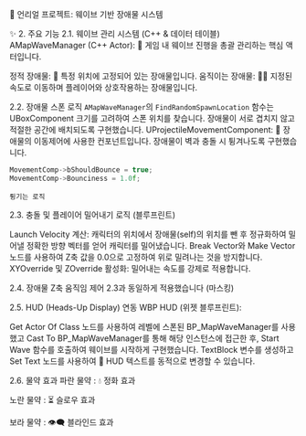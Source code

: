 🚀 언리얼 프로젝트: 웨이브 기반 장애물 시스템

✨ 2. 주요 기능
2.1. 웨이브 관리 시스템 (C++ & 데이터 테이블)
AMapWaveManager (C++ Actor): 🌊 게임 내 웨이브 진행을 총괄 관리하는 핵심 액터입니다.

정적 장애물: 🧱 특정 위치에 고정되어 있는 장애물입니다.
움직이는 장애물: 🏃‍♀️ 지정된 속도로 이동하며 플레이어와 상호작용하는 장애물입니다.

2.2. 장애물 스폰 로직
`AMapWaveManager`의 `FindRandomSpawnLocation` 함수는 UBoxComponent 크기를 고려하여 스폰 위치를 찾습니다.
장애물이 서로 겹치지 않고 적절한 공간에 배치되도록 구현했습니다.
UProjectileMovementComponent: 🚀 장애물의 이동제어에 사용한 컨포넌트입니다.
장애물이 벽과 충돌 시 튕겨나도록 구현했습니다.
```cpp
MovementComp->bShouldBounce = true;
MovementComp->Bounciness = 1.0f;
```
`튕기는 로직`

2.3. 충돌 및 플레이어 밀어내기 로직 (블루프린트)

Launch Velocity 계산: 캐릭터의 위치에서 장애물(self)의 위치를 뺀 후 정규화하여 밀어낼 정확한 방향 벡터를 얻어 캐릭터를 밀어냈습니다.
Break Vector와 Make Vector 노드를 사용하여 Z축 값을 0.0으로 고정하여 위로 밀려나는 것을 방지합니다.
XYOverride 및 ZOverride 활성화: 밀어내는 속도를 강제로 적용합니다.

2.4. 장애물 Z축 움직임 제어
2.3과 동일하게 적용했습니다 (마스킹)

2.5. HUD (Heads-Up Display) 연동
WBP HUD (위젯 블루프린트):

Get Actor Of Class 노드를 사용하여 레벨에 스폰된 BP_MapWaveManager를 사용했고
Cast To BP_MapWaveManager를 통해 해당 인스턴스에 접근한 후, Start Wave 함수를 호출하여 웨이브를 시작하게 구현했습니다.
TextBlock 변수를 생성하고 Set Text 노드를 사용하여 📝 HUD 텍스트를 동적으로 변경할 수 있습니다.

2.6. 물약 효과 
파란 물약 : 💧 정화 효과

노란 물약 : ⏳ 슬로우 효과

보라 물약 : 👁️‍🗨️ 블라인드 효과
